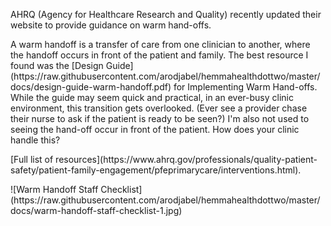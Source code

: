 AHRQ (Agency for Healthcare Research and Quality) recently updated their website to provide guidance on warm hand-offs. 

<div class="row">
<div class="col-sm-12 col-md-6 article-one-body">
A warm handoff is a transfer of care from one clinician to another, where the handoff occurs in front of the patient and family. The best resource I found was the [Design Guide](https://raw.githubusercontent.com/arodjabel/hemmahealthdottwo/master/docs/design-guide-warm-handoff.pdf) for Implementing Warm Hand-offs. While the guide may seem quick and practical, in an ever-busy clinic environment, this transition gets overlooked. (Ever see a provider chase their nurse to ask if the patient is ready to be seen?) I'm also not used to seeing the hand-off occur in front of the patient. How does your clinic handle this? 

<p>[Full list of resources](https://www.ahrq.gov/professionals/quality-patient-safety/patient-family-engagement/pfeprimarycare/interventions.html).</p> 
</div>

<div class="col-sm-12 col-md-6 article-one-image">
![Warm Handoff Staff Checklist](https://raw.githubusercontent.com/arodjabel/hemmahealthdottwo/master/docs/warm-handoff-staff-checklist-1.jpg)
</div>
</div>
